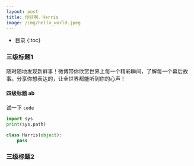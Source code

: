```yaml
---
layout: post
title: 你好啊，Harris
image: /img/hello_world.jpeg
---
```


* 目录
{:toc}

### 三级标题1



随时随地发现新鲜事！微博带你欣赏世界上每一个精彩瞬间，了解每一个幕后故事。分享你想表达的，让全世界都能听到你的心声！


#### 四级标题 ab

试一下 `code`


```python
import sys
print(sys.path)

class Harris(object):
    pass
```

### 三级标题2